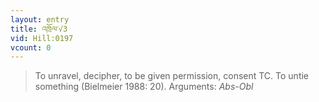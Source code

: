 ```yaml
---
layout: entry
title: འཁྲོལ་√3
vid: Hill:0197
vcount: 0
---
```

> To unravel, decipher, to be given permission, consent TC\. To untie something (Bielmeier 1988: 20)\.
> Arguments: _Abs-Obl_


